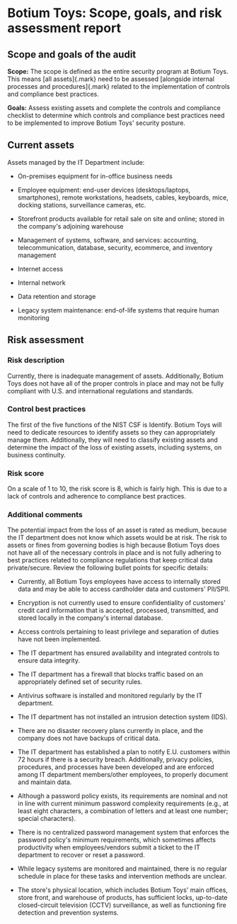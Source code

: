 # Botium Toys: Scope, goals, and risk assessment report

## Scope and goals of the audit

**Scope:** The scope is defined as the entire security program at Botium
Toys. This means [all assets]{.mark} need to be assessed [alongside
internal processes and procedures]{.mark} related to the implementation
of controls and compliance best practices.

**Goals:** Assess existing assets and complete the controls and
compliance checklist to determine which controls and compliance best
practices need to be implemented to improve Botium Toys' security
posture.

## Current assets

Assets managed by the IT Department include:

-   On-premises equipment for in-office business needs

-   Employee equipment: end-user devices (desktops/laptops,
    smartphones), remote workstations, headsets, cables, keyboards,
    mice, docking stations, surveillance cameras, etc.

-   Storefront products available for retail sale on site and online;
    stored in the company's adjoining warehouse

-   Management of systems, software, and services: accounting,
    telecommunication, database, security, ecommerce, and inventory
    management

-   Internet access

-   Internal network

-   Data retention and storage

-   Legacy system maintenance: end-of-life systems that require human
    monitoring

## Risk assessment

### Risk description

Currently, there is inadequate management of assets. Additionally,
Botium Toys does not have all of the proper controls in place and may
not be fully compliant with U.S. and international regulations and
standards.

### Control best practices

The first of the five functions of the NIST CSF is Identify. Botium Toys
will need to dedicate resources to identify assets so they can
appropriately manage them. Additionally, they will need to classify
existing assets and determine the impact of the loss of existing assets,
including systems, on business continuity.

### Risk score

On a scale of 1 to 10, the risk score is 8, which is fairly high. This
is due to a lack of controls and adherence to compliance best practices.

### Additional comments

The potential impact from the loss of an asset is rated as medium,
because the IT department does not know which assets would be at risk.
The risk to assets or fines from governing bodies is high because Botium
Toys does not have all of the necessary controls in place and is not
fully adhering to best practices related to compliance regulations that
keep critical data private/secure. Review the following bullet points
for specific details:

-   Currently, all Botium Toys employees have access to internally
    stored data and may be able to access cardholder data and customers'
    PII/SPII.

-   Encryption is not currently used to ensure confidentiality of
    customers' credit card information that is accepted, processed,
    transmitted, and stored locally in the company's internal database.

-   Access controls pertaining to least privilege and separation of
    duties have not been implemented.

-   The IT department has ensured availability and integrated controls
    to ensure data integrity.

-   The IT department has a firewall that blocks traffic based on an
    appropriately defined set of security rules.

-   Antivirus software is installed and monitored regularly by the IT
    department.

-   The IT department has not installed an intrusion detection system
    (IDS).

-   There are no disaster recovery plans currently in place, and the
    company does not have backups of critical data.

-   The IT department has established a plan to notify E.U. customers
    within 72 hours if there is a security breach. Additionally, privacy
    policies, procedures, and processes have been developed and are
    enforced among IT department members/other employees, to properly
    document and maintain data.

-   Although a password policy exists, its requirements are nominal and
    not in line with current minimum password complexity requirements
    (e.g., at least eight characters, a combination of letters and at
    least one number; special characters).

-   There is no centralized password management system that enforces the
    password policy's minimum requirements, which sometimes affects
    productivity when employees/vendors submit a ticket to the IT
    department to recover or reset a password.

-   While legacy systems are monitored and maintained, there is no
    regular schedule in place for these tasks and intervention methods
    are unclear.

-   The store's physical location, which includes Botium Toys' main
    offices, store front, and warehouse of products, has sufficient
    locks, up-to-date closed-circuit television (CCTV) surveillance, as
    well as functioning fire detection and prevention systems.
